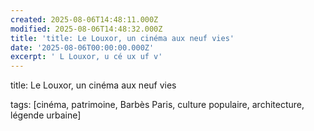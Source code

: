```yaml
---
created: 2025-08-06T14:48:11.000Z
modified: 2025-08-06T14:48:32.000Z
title: 'title: Le Louxor, un cinéma aux neuf vies'
date: '2025-08-06T00:00:00.000Z'
excerpt: ' L Louxor, u cé ux uf v'
---
```

title: Le Louxor, un cinéma aux neuf vies

tags: [cinéma, patrimoine, Barbès Paris, culture populaire, architecture, légende urbaine]
